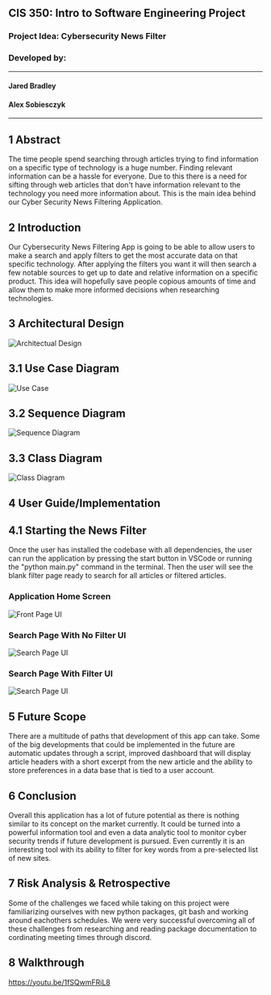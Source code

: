 
## CIS 350: Intro to Software Engineering Project

### Project Idea: Cybersecurity News Filter

### Developed by:

---
#### Jared Bradley

#### Alex Sobiesczyk

---

## 1 Abstract

The time people spend searching through articles trying to find information on a specific type of technology is a huge number. Finding relevant information can be a hassle for everyone. Due to this there is a need for sifting through web articles that don't have information relevant to the technology you need more information about. This is the main idea behind our Cyber Security News Filtering Application.

## 2 Introduction

Our Cybersecurity News Filtering App is going to be able to allow users to make a search and apply filters to get the most accurate data on that specific technology. After applying the filters you want it will then search a few notable sources to get up to date and relative information on a specific product. This idea will hopefully save people copious amounts of time and allow them to make more informed decisions when researching technologies.

## 3 Architectural Design

![Architectual Design](https://github.com/sobiesca/CNF_CIS350/blob/main/Pictures/Architectural%20Design.png)


## 3.1 Use Case Diagram

![Use Case](https://github.com/sobiesca/CNF_CIS350/blob/main/Pictures/Use%20Case%20Diagram.png)

## 3.2 Sequence Diagram

![Sequence Diagram](https://github.com/sobiesca/CNF_CIS350/blob/main/Pictures/Sequence%20Diagram.png)

## 3.3 Class Diagram

![Class Diagram](https://github.com/sobiesca/CNF_CIS350/blob/main/Pictures/Class_Diagram.PNG)

## 4 User Guide/Implementation

## 4.1 Starting the News Filter
Once the user has installed the codebase with all dependencies, the user can run the application by pressing the start button in VSCode or running the "python main.py" command in the terminal. Then the user will see the blank filter page ready to search for all articles or filtered articles.

### Application Home Screen

![Front Page UI](https://github.com/sobiesca/CNF_CIS350_V2/blob/main/Pictures/Home_Screen_V3.png)


### Search Page With No Filter UI

![Search Page UI](https://github.com/sobiesca/CNF_CIS350_V2/blob/main/Pictures/Article_Feed_V3.PNG)

### Search Page With Filter UI

![Search Page UI](https://github.com/sobiesca/CNF_CIS350_V2/blob/main/Pictures/Article_Feed_Filter_V3.png)


## 5 Future Scope

There are a multitude of paths that development of this app can take. Some of the big developments that could be implemented in the future are automatic updates through a script, improved dashboard that will display article headers with a short excerpt from the new article and the ability to store preferences in a data base that is tied to a user account.

## 6 Conclusion

Overall this application has a lot of future potential as there is nothing similar to its concept on the market currently. It could be turned into a powerful information tool and even a data analytic tool to monitor cyber security trends if future development is pursued. Even currently it is an interesting tool with its ability to filter for key words from a pre-selected list of new sites.

## 7 Risk Analysis & Retrospective
Some of the challenges we faced while taking on this project were familiarizing ourselves with new python packages, git bash and working around eachothers schedules. We were very successful overcoming all of these challenges from researching and reading package documentation to cordinating meeting times through discord.

## 8 Walkthrough
https://youtu.be/1fSQwmFRiL8